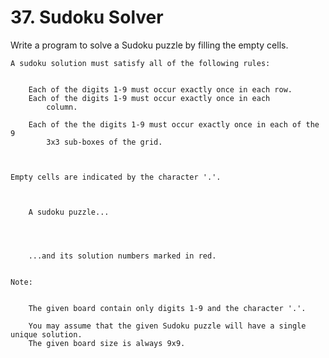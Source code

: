 # 37. Sudoku Solver

Write a program to solve a Sudoku puzzle by filling the empty cells.

    A sudoku solution must satisfy all of the following rules:

    
        Each of the digits 1-9 must occur exactly once in each row.
        Each of the digits 1-9 must occur exactly once in each
            column.
        
        Each of the the digits 1-9 must occur exactly once in each of the 9
            3x3 sub-boxes of the grid.
        
    

    Empty cells are indicated by the character '.'.

    
        
        A sudoku puzzle...
    

    
        
        ...and its solution numbers marked in red.
    

    Note:

    
        The given board contain only digits 1-9 and the character '.'.
        
        You may assume that the given Sudoku puzzle will have a single unique solution.
        The given board size is always 9x9.